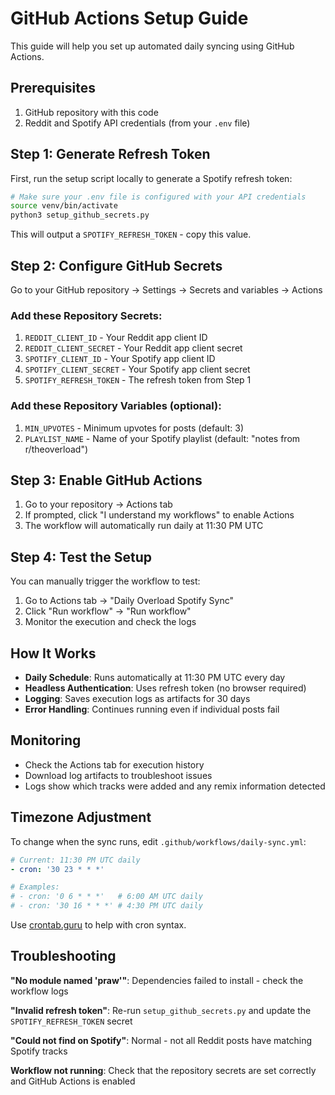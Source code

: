 # GitHub Actions Setup Guide

This guide will help you set up automated daily syncing using GitHub Actions.

## Prerequisites

1. GitHub repository with this code
2. Reddit and Spotify API credentials (from your `.env` file)

## Step 1: Generate Refresh Token

First, run the setup script locally to generate a Spotify refresh token:

```bash
# Make sure your .env file is configured with your API credentials
source venv/bin/activate
python3 setup_github_secrets.py
```

This will output a `SPOTIFY_REFRESH_TOKEN` - copy this value.

## Step 2: Configure GitHub Secrets

Go to your GitHub repository → Settings → Secrets and variables → Actions

### Add these **Repository Secrets**:

1. `REDDIT_CLIENT_ID` - Your Reddit app client ID
2. `REDDIT_CLIENT_SECRET` - Your Reddit app client secret  
3. `SPOTIFY_CLIENT_ID` - Your Spotify app client ID
4. `SPOTIFY_CLIENT_SECRET` - Your Spotify app client secret
5. `SPOTIFY_REFRESH_TOKEN` - The refresh token from Step 1

### Add these **Repository Variables** (optional):

1. `MIN_UPVOTES` - Minimum upvotes for posts (default: 3)
2. `PLAYLIST_NAME` - Name of your Spotify playlist (default: "notes from r/theoverload")

## Step 3: Enable GitHub Actions

1. Go to your repository → Actions tab
2. If prompted, click "I understand my workflows" to enable Actions
3. The workflow will automatically run daily at 11:30 PM UTC

## Step 4: Test the Setup

You can manually trigger the workflow to test:

1. Go to Actions tab → "Daily Overload Spotify Sync"
2. Click "Run workflow" → "Run workflow"
3. Monitor the execution and check the logs

## How It Works

- **Daily Schedule**: Runs automatically at 11:30 PM UTC every day
- **Headless Authentication**: Uses refresh token (no browser required)
- **Logging**: Saves execution logs as artifacts for 30 days
- **Error Handling**: Continues running even if individual posts fail

## Monitoring

- Check the Actions tab for execution history
- Download log artifacts to troubleshoot issues
- Logs show which tracks were added and any remix information detected

## Timezone Adjustment

To change when the sync runs, edit `.github/workflows/daily-sync.yml`:

```yaml
# Current: 11:30 PM UTC daily
- cron: '30 23 * * *'

# Examples:
# - cron: '0 6 * * *'   # 6:00 AM UTC daily
# - cron: '30 16 * * *' # 4:30 PM UTC daily  
```

Use [crontab.guru](https://crontab.guru) to help with cron syntax.

## Troubleshooting

**"No module named 'praw'"**: Dependencies failed to install - check the workflow logs

**"Invalid refresh token"**: Re-run `setup_github_secrets.py` and update the `SPOTIFY_REFRESH_TOKEN` secret

**"Could not find on Spotify"**: Normal - not all Reddit posts have matching Spotify tracks

**Workflow not running**: Check that the repository secrets are set correctly and GitHub Actions is enabled